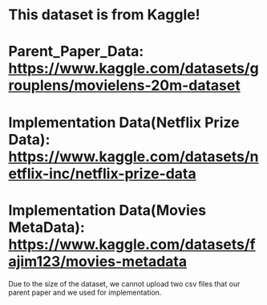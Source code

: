 # This dataset is from Kaggle!

# Parent_Paper_Data: https://www.kaggle.com/datasets/grouplens/movielens-20m-dataset

# Implementation Data(Netflix Prize Data): https://www.kaggle.com/datasets/netflix-inc/netflix-prize-data

# Implementation Data(Movies MetaData): https://www.kaggle.com/datasets/fajim123/movies-metadata

Due to the size of the dataset, we cannot upload two csv files that our parent paper and we used for implementation.
